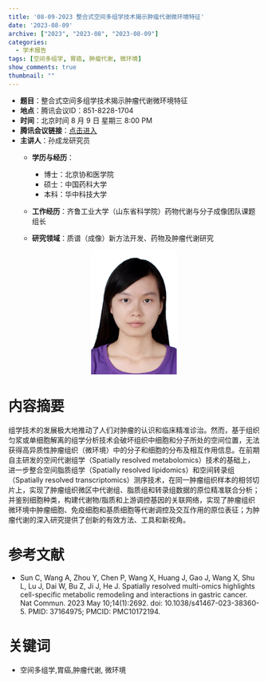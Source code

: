 ```yaml
---
title: '08-09-2023 整合式空间多组学技术揭示肿瘤代谢微环境特征'
date: '2023-08-09'
archive: ["2023", "2023-08", "2023-08-09"]
categories:
  - 学术报告
tags: [空间多组学, 胃癌, 肿瘤代谢, 微环境]
show_comments: true
thumbnail: ""
---
```


- **题目**：整合式空间多组学技术揭示肿瘤代谢微环境特征
- **地点**：腾讯会议ID：851-8228-1704
- **时间**：北京时间 8 月 9 日 星期三 8:00 PM
- **腾讯会议链接**：[点击进入](https://meeting.tencent.com/dm/CkmP1ocpqAR1)
- **主讲人**：孙成龙研究员
  - **学历与经历**：
    - 博士：北京协和医学院
    - 硕士：中国药科大学
    - 本科：华中科技大学

  - **工作经历**：齐鲁工业大学（山东省科学院）药物代谢与分子成像团队课题组长
  - **研究领域**：质谱（成像）新方法开发、药物及肿瘤代谢研究

<div align="center">
<img src="https://github.com/cgmonline/cgmonline/blob/master/image/2023-08-16_LF.jpeg?raw=true" height=250>
</div>

# 内容摘要

组学技术的发展极大地推动了人们对肿瘤的认识和临床精准诊治。然而，基于组织匀浆或单细胞解离的组学分析技术会破坏组织中细胞和分子所处的空间位置，无法获得高异质性肿瘤组织（微环境）中的分子和细胞的分布及相互作用信息。在前期自主研发的空间代谢组学（Spatially resolved metabolomics）技术的基础上，进一步整合空间脂质组学（Spatially resolved lipidomics）和空间转录组（Spatially resolved transcriptomics）测序技术，在同一肿瘤组织样本的相邻切片上，实现了肿瘤组织微区中代谢组、脂质组和转录组数据的原位精准联合分析；并鉴别细胞种类，构建代谢物/脂质和上游调控基因的关联网络，实现了肿瘤组织微环境中肿瘤细胞、免疫细胞和基质细胞等代谢调控及交互作用的原位表征；为肿瘤代谢的深入研究提供了创新的有效方法、工具和新视角。

# 参考文献

- Sun C, Wang A, Zhou Y, Chen P, Wang X, Huang J, Gao J, Wang X, Shu L, Lu J, Dai W, Bu Z, Ji J, He J. Spatially resolved multi-omics highlights cell-specific metabolic remodeling and interactions in gastric cancer. Nat Commun. 2023 May 10;14(1):2692. doi: 10.1038/s41467-023-38360-5. PMID: 37164975; PMCID: PMC10172194.

# 关键词

- 空间多组学,胃癌,肿瘤代谢, 微环境


